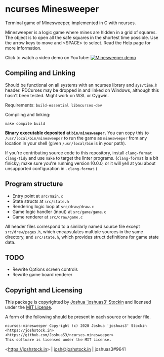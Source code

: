 # ncurses Minesweeper

Terminal game of Minesweeper, implemented in C with ncurses.

Minesweeper is a logic game where mines are hidden in a grid of squares. The
object is to open all the safe squares in the shortest time possible. Use
the arrow keys to move and &lt;SPACE&gt; to select. Read the Help page for more
information.

Click to watch a video demo on YouTube:
[![Minesweeper demo](http://img.youtube.com/vi/g7InqPoMShA/maxresdefault.jpg)](http://www.youtube.com/watch?v=g7InqPoMShA "Minesweeper demo")

## Compiling and Linking

Should be functional on all systems with an ncurses library and `sys/time.h`
header. PDCurses may be dropped in and linked on Windows, although this hasn't
been tested. Might work on WSL or Cygwin.

Requirements: `build-essential libncurses-dev`

Compiling and linking:
```
make compile build
```

**Binary executable deposited at `bin/minesweeper`.** You can copy this to
`/usr/local/bin/minesweeper` to run the game as `minesweeper` from any location
in your shell (given `/usr/local/bin` is in your path).

If you're contributing source code to this repository, install `clang-format
clang-tidy` and use `make` to target the linter programs. (`clang-format` is
a bit finicky; make sure you're running version 10.0.0, or it will yell at you
about unsupported configuration in `.clang-format`.)

## Program structure

* Entry point at `src/main.c`
* State structs at `src/state.h`
* Rendering logic loop at `src/draw/draw.c`
* Game logic handler (input) at `src/game/game.c`
* Game renderer at `src/draw/game.c`

All header files correspond to a similarly named source file except
`src/draw/pages.h`, which encapsulates multiple sources in the same directory,
and `src/state.h`, which provides struct definitions for game state data.

## TODO

* Rewrite Options screen controls
* Rewrite game board renderer

## Copyright and Licensing

This package is copyrighted by [Joshua 'joshuas3'
Stockin](https://joshstock.in/) and licensed under the [MIT License](LICENSE).

A form of the following should be present in each source or header file.

```txt
ncurses-minesweeper Copyright (c) 2020 Joshua 'joshuas3' Stockin
<https://joshstock.in>
<https://github.com/JoshuaS3/ncurses-minesweeper>
This software is licensed under the MIT License.
```

&lt;<https://joshstock.in>&gt; | josh@joshstock.in | joshuas3#9641
